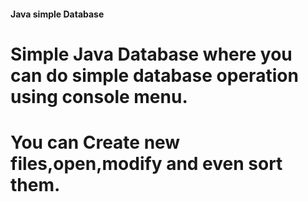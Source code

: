 <h4>Java simple Database</h4>
<h1>Simple Java Database where you can do simple database operation using console menu.</h1>
<h1>You can Create new files,open,modify and even sort them.</h1>
